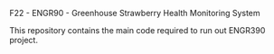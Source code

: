 F22 - ENGR90 - Greenhouse Strawberry Health Monitoring System

This repository contains the main code required to run out ENGR390 project.
